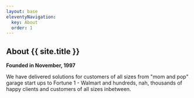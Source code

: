 ```yaml
---
layout: base
eleventyNavigation:
  key: About
  order: 1
---
```


## About {{ site.title }}

**Founded in November, 1997**

We have delivered solutions for customers of all sizes from "mom and pop" garage start ups to Fortune 1 - Walmart and hundreds, nah, thousands of happy clients and customers of all sizes inbetween.